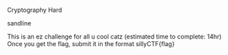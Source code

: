 Cryptography Hard

sandline

This is an ez challenge for all u cool catz (estimated time to complete: 14hr) Once you get the flag, submit it in the format sillyCTF{flag}
